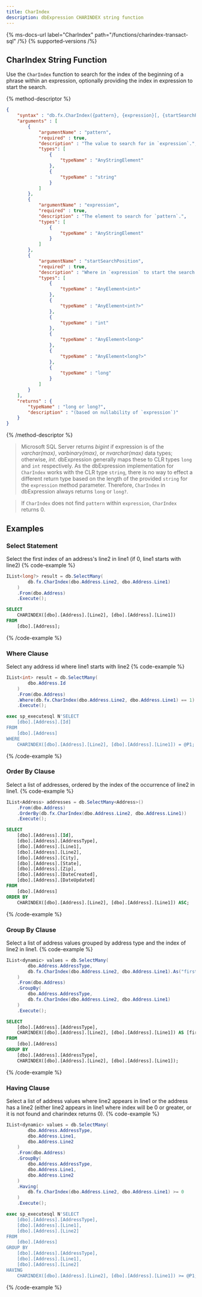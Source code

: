 ```yaml
---
title: CharIndex
description: dbExpression CHARINDEX string function
---
```


{% ms-docs-url label="CharIndex" path="/functions/charindex-transact-sql" /%}
{% supported-versions /%}

## CharIndex String Function

Use the `CharIndex` function to search for the index of the beginning of a phrase within an 
expression, optionally providing the index in expression to start the search.

{% method-descriptor %}
```json
{
    "syntax" : "db.fx.CharIndex({pattern}, {expression}[, {startSearchPosition}])",
    "arguments" : [
        {
            "argumentName" : "pattern",
            "required" : true,
            "description" : "The value to search for in `expression`.",
            "types": [
                { 
                    "typeName" : "AnyStringElement"
                },
                { 
                    "typeName" : "string"
                }
            ]
        },
        {
            "argumentName" : "expression",
            "required" : true,
            "description" : "The element to search for `pattern`.",
            "types": [
                { 
                    "typeName" : "AnyStringElement"
                }
            ]
        },
        {
            "argumentName" : "startSearchPosition",
            "required" : true,
            "description" : "Where in `expression` to start the search for `pattern`.",
            "types": [
                { 
                    "typeName" : "AnyElement<int>"
                },
                { 
                    "typeName" : "AnyElement<int?>"
                },
                { 
                    "typeName" : "int"
                },
                { 
                    "typeName" : "AnyElement<long>"
                },
                { 
                    "typeName" : "AnyElement<long?>"
                },
                { 
                    "typeName" : "long"
                }
            ]
        }              
    ],
    "returns" : { 
        "typeName" : "long or long?", 
        "description" : "(based on nullability of `expression`)"
    }
}
```
{% /method-descriptor %}

> Microsoft SQL Server returns *bigint* if expression is of the *varchar(max)*, *varbinary(max)*, or *nvarchar(max)* data types; otherwise, *int*. 
dbExpression generally maps these to CLR types `long` and `int` respectively. As the dbExpression implementation for `CharIndex` works 
with the CLR type `string`, there is no way to effect a different return type based on the length of the 
provided `string` for the `expression` method parameter. Therefore, `CharIndex` in dbExpression always returns `long` or `long?`.

> If `CharIndex` does not find `pattern` within `expression`, `CharIndex` returns 0.

## Examples
### Select Statement
Select the first index of an address's line2 in line1 (if 0, line1 starts with line2)
{% code-example %}
```csharp
IList<long?> result = db.SelectMany(
		db.fx.CharIndex(dbo.Address.Line2, dbo.Address.Line1)
	)
	.From(dbo.Address)
	.Execute();
```
```sql
SELECT
	CHARINDEX([dbo].[Address].[Line2], [dbo].[Address].[Line1])
FROM
	[dbo].[Address];
```
{% /code-example %}

### Where Clause
Select any address id where line1 starts with line2
{% code-example %}
```csharp
IList<int> result = db.SelectMany(
		dbo.Address.Id
	)
	.From(dbo.Address)
	.Where(db.fx.CharIndex(dbo.Address.Line2, dbo.Address.Line1) == 1)
	.Execute();
```
```sql
exec sp_executesql N'SELECT
	[dbo].[Address].[Id]
FROM
	[dbo].[Address]
WHERE
	CHARINDEX([dbo].[Address].[Line2], [dbo].[Address].[Line1]) = @P1;',N'@P1 bigint',@P1=1
```
{% /code-example %}

### Order By Clause
Select a list of addresses, ordered by the index of the occurrence of line2 in line1.
{% code-example %}
```csharp
IList<Address> addresses = db.SelectMany<Address>()
    .From(dbo.Address)
    .OrderBy(db.fx.CharIndex(dbo.Address.Line2, dbo.Address.Line1))
    .Execute();
```
```sql
SELECT
	[dbo].[Address].[Id],
	[dbo].[Address].[AddressType],
	[dbo].[Address].[Line1],
	[dbo].[Address].[Line2],
	[dbo].[Address].[City],
	[dbo].[Address].[State],
	[dbo].[Address].[Zip],
	[dbo].[Address].[DateCreated],
	[dbo].[Address].[DateUpdated]
FROM
	[dbo].[Address]
ORDER BY
	CHARINDEX([dbo].[Address].[Line2], [dbo].[Address].[Line1]) ASC;
```
{% /code-example %}

### Group By Clause
Select a list of address values grouped by address type and the index of line2 in line1.
{% code-example %}
```csharp
IList<dynamic> values = db.SelectMany(
        dbo.Address.AddressType,
        db.fx.CharIndex(dbo.Address.Line2, dbo.Address.Line1).As("first_index_of")
    )
    .From(dbo.Address)
    .GroupBy(
        dbo.Address.AddressType,
        db.fx.CharIndex(dbo.Address.Line2, dbo.Address.Line1)
    )
    .Execute();
```
```sql
SELECT
	[dbo].[Address].[AddressType],
	CHARINDEX([dbo].[Address].[Line2], [dbo].[Address].[Line1]) AS [first_index_of]
FROM
	[dbo].[Address]
GROUP BY
	[dbo].[Address].[AddressType],
	CHARINDEX([dbo].[Address].[Line2], [dbo].[Address].[Line1]);
```
{% /code-example %}

### Having Clause
Select a list of address values where line2 appears in line1 or the address has a line2 (either line2 appears in line1 where index will be 0 or greater,
or it is not found and charindex returns 0).
{% code-example %}
```csharp
IList<dynamic> values = db.SelectMany(
		dbo.Address.AddressType,
		dbo.Address.Line1,
		dbo.Address.Line2
	)
	.From(dbo.Address)
	.GroupBy(
		dbo.Address.AddressType,
		dbo.Address.Line1,
		dbo.Address.Line2
	)
	.Having(
		db.fx.CharIndex(dbo.Address.Line2, dbo.Address.Line1) >= 0
	)
	.Execute();
```
```sql
exec sp_executesql N'SELECT
	[dbo].[Address].[AddressType],
	[dbo].[Address].[Line1],
	[dbo].[Address].[Line2]
FROM
	[dbo].[Address]
GROUP BY
	[dbo].[Address].[AddressType],
	[dbo].[Address].[Line1],
	[dbo].[Address].[Line2]
HAVING
	CHARINDEX([dbo].[Address].[Line2], [dbo].[Address].[Line1]) >= @P1;',N'@P1 bigint',@P1=0
```
{% /code-example %}


